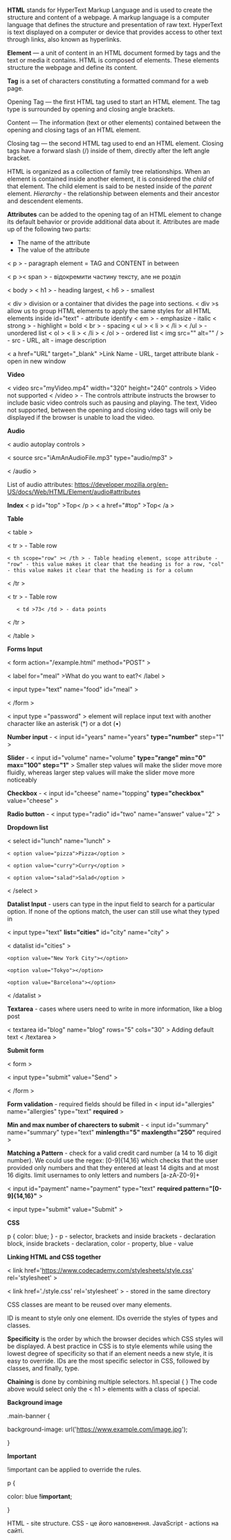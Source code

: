 **HTML** stands for HyperText Markup Language and is used to create the structure and content of a webpage. A markup language is a computer language that defines the structure and presentation of raw text. HyperText is text displayed on a computer or device that provides access to other text through links, also known as hyperlinks.

**Element** — a unit of content in an HTML document formed by tags and the text or media it contains. HTML is composed of elements. These elements structure the webpage and define its content.

**Tag** is a set of characters constituting a formatted command for a web page.

Opening Tag — the first HTML tag used to start an HTML element. The tag type is surrounded by opening and closing angle brackets.

Content — The information (text or other elements) contained between the opening and closing tags of an HTML element.

Closing tag — the second HTML tag used to end an HTML element. Closing tags have a forward slash (/) inside of them, directly after the left angle bracket.

HTML is organized as a collection of family tree relationships.
When an element is contained inside another element, it is considered the *child* of that element. The child element is said to be nested inside of the *parent* element.
*Hierarchy* - the relationship between elements and their ancestor and descendent elements.

**Attributes** can be added to the opening tag of an HTML element to change its default behavior or provide additional data about it.  Attributes are made up of the following two parts:
- The name of the attribute
- The value of the attribute

< p > - paragraph element = TAG and CONTENT in between

< p >< span > - відокремити частину тексту, але не розділ

< body >
< h1 > - heading largest, < h6 > - smallest
  
< div > division or a container that divides the page into sections. < div >s allow us to group HTML elements to apply the same styles for all HTML elements inside
id="text" - attribute identify
< em > - emphasize - italic
< strong > - highlight = bold
< br > - spacing
< ul > < li > < /li > < /ul > - unordered list
< ol > < li > < /li > < /ol > - ordered list
< img src="" alt="" / > - src - URL, alt - image description

< a href="URL" target="_blank" >Link Name</a > - URL, target attribute blank - open in new window

**Video**

< video src="myVideo.mp4" width="320" height="240" controls >
  Video not supported
< /video > - The controls attribute instructs the browser to include basic video controls such as pausing and playing.  The text, Video not supported, between the opening and closing video tags will only be displayed if the browser is unable to load the video.

**Audio**

< audio autoplay controls >

  < source src="iAmAnAudioFile.mp3" type="audio/mp3" >
  
< /audio >

List of audio attributes: https://developer.mozilla.org/en-US/docs/Web/HTML/Element/audio#attributes

**Index**
< p id="top" >Top< /p >
< a href="#top" >Top< /a >

<!-- Comment -->

**Table**

< table >

   < tr >  - Table row

    < th scope="row" >< /th > - Table heading element, scope attribute - "row" - this value makes it clear that the heading is for a row, "col" - this value makes it clear that the heading is for a column
    
   < /tr >
   
   < tr > - Table row
   
       < td >73< /td > - data points
       
   < /tr >
   
< /table >

**Forms Input**

< form action="/example.html" method="POST" >

  < label for="meal" >What do you want to eat?< /label >

  < input type="text" name="food" id="meal" >

< /form >

< input type ="password" > element will replace input text with another character like an asterisk (*) or a dot (•)

**Number input** - < input id="years" name="years" **type="number"** step="1" >

**Slider** - < input id="volume" name="volume" **type="range" min="0" max="100" step="1"** >
Smaller step values will make the slider move more fluidly, whereas larger step values will make the slider move more noticeably

**Checkbox** - < input id="cheese" name="topping" **type="checkbox"** value="cheese" >

**Radio button** - < input type="radio" id="two" name="answer" value="2" > 

**Dropdown list**

  < select id="lunch" name="lunch" >
  
    < option value="pizza">Pizza</option >
    
    < option value="curry">Curry</option >
    
    < option value="salad">Salad</option >
    
  < /select >

  **Datalist Input** - users can type in the input field to search for a particular option. If none of the options match, the user can still use what they typed in

 < input type="text" **list="cities"** id="city" name="city" >

  < datalist id="cities" >
    
    <option value="New York City"></option>
    
    <option value="Tokyo"></option>
    
    <option value="Barcelona"></option>
    
  < /datalist >

**Textarea** - cases where users need to write in more information, like a blog post

< textarea id="blog" name="blog" rows="5" cols="30" > Adding default text < /textarea >

**Submit form**

< form >

< input type="submit" value="Send" >

< /form >

**Form validation** - required fields should be filled in < input id="allergies" name="allergies" type="text" **required** >

**Min and max number of charecters to submit** - < input id="summary" name="summary" type="text" **minlength="5" maxlength="250"** required >

**Matching a Pattern** - check for a valid credit card number (a 14 to 16 digit number). We could use the regex: [0-9]{14,16} which checks that the user provided only numbers and that they entered at least 14 digits and at most 16 digits. limit usernames to only letters and numbers [a-zA-Z0-9]+

  < input id="payment" name="payment" type="text" **required pattern="[0-9]{14,16}"** >
  
  < input type="submit" value="Submit" >

  **CSS**

  p { color: blue; } - p - selector, brackets and inside brackets - declaration block, inside brackets - declaration, color - property, blue - value

  **Linking HTML and CSS together**

  < link href='https://www.codecademy.com/stylesheets/style.css' rel='stylesheet' >
  
  < link href='./style.css' rel='stylesheet' > - stored in the same directory

  CSS classes are meant to be reused over many elements.

  ID is meant to style only one element. IDs override the styles of types and classes.

 **Specificity** is the order by which the browser decides which CSS styles will be displayed. A best practice in CSS is to style elements while using the lowest degree of specificity so that if an element needs a new style, it is easy to override. IDs are the most specific selector in CSS, followed by classes, and finally, type. 

  **Chaining** is done by combining multiple selectors. h1.special { } The code above would select only the < h1 > elements with a class of special.

**Background image**

.main-banner {

  background-image: url('https://www.example.com/image.jpg');
  
}

  **Important**

  !important can be applied to override the rules.

  p {
  
  color: blue **!important**;
  
}

HTML - site structure. CSS - це його наповнення. JavaScript - actions на сайті.
